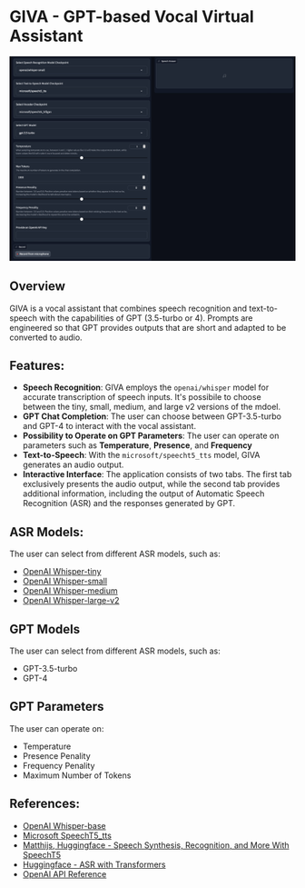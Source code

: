 # GIVA - GPT-based Vocal Virtual Assistant

<img src="./IMG/GIVA_app.png">

## Overview

GIVA is a vocal assistant that combines speech recognition and text-to-speech with the capabilities of GPT (3.5-turbo or 4). Prompts are engineered so that GPT provides outputs that are short and adapted to be converted to audio.

## Features:
- **Speech Recognition**: GIVA employs the `openai/whisper` model for accurate transcription of speech inputs. It's possibile to choose between the tiny, small, medium, and large v2 versions of the mdoel.
- **GPT Chat Completion**: The user can choose between GPT-3.5-turbo and GPT-4 to interact with the vocal assistant.
- **Possibility to Operate on GPT Parameters**: The user can operate on parameters such as **Temperature**, **Presence**, and **Frequency**
- **Text-to-Speech**: With the `microsoft/speecht5_tts` model, GIVA generates an audio output.
- **Interactive Interface**: The application consists of two tabs. The first tab exclusively presents the audio output, while the second tab provides additional information, including the output of Automatic Speech Recognition (ASR) and the responses generated by GPT.

## ASR Models:
The user can select from different ASR models, such as:
- [OpenAI Whisper-tiny](https://huggingface.co/openai/whisper-tiny)
- [OpenAI Whisper-small](https://huggingface.co/openai/whisper-small)
- [OpenAI Whisper-medium](https://huggingface.co/openai/whisper-medium)
- [OpenAI Whisper-large-v2](https://huggingface.co/openai/whisper-large-v2)

## GPT Models
The user can select from different ASR models, such as:
- GPT-3.5-turbo
- GPT-4

## GPT Parameters
The user can operate on:
- Temperature
- Presence Penality
- Frequency Penality
- Maximum Number of Tokens

## References:
- [OpenAI Whisper-base](https://huggingface.co/openai/whisper-tiny)
- [Microsoft SpeechT5_tts](https://huggingface.co/microsoft/speecht5_tts)
- [Matthijs, Huggingface - Speech Synthesis, Recognition, and More With SpeechT5](https://huggingface.co/blog/speecht5)
- [Huggingface - ASR with Transformers](https://huggingface.co/docs/transformers/tasks/asr)
- [OpenAI API Reference](https://platform.openai.com)

